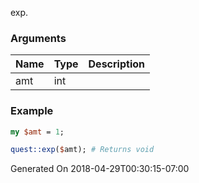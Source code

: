 exp.
### Arguments
**Name**|**Type**|**Description**
:---|:---|:---
amt|int|

### Example

```perl
my $amt = 1;

quest::exp($amt); # Returns void
```


Generated On 2018-04-29T00:30:15-07:00
